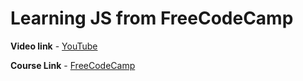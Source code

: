 # Learning JS from FreeCodeCamp

**Video link** - [YouTube](https://www.youtube.com/watch?v=PkZNo7MFNFg)

**Course Link** - [FreeCodeCamp](https://www.freecodecamp.org/learn/javascript-algorithms-and-data-structures/basic-javascript/)
